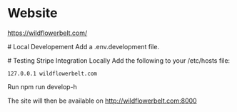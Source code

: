 # Website
https://wildflowerbelt.com/

# Local Developement
Add a .env.development file.

# Testing Stripe Integration Locally
Add the following to your /etc/hosts file:
```
127.0.0.1 wildflowerbelt.com
```

Run npm run develop-h

The site will then be available on http://wildflowerbelt.com:8000



